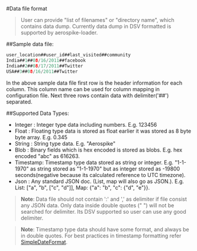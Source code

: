 #Data file format
> User can provide "list of filenames" or "directory name", which contains data dump. Currently data dump in DSV formatted is supported by aerospike-loader.

##Sample data file:
``` c
user_location##user_id##last_visited##community
India##1##08/16/2011##facebook
India##2##08/17/2011##Twitter
USA##3##08/16/2011##Twitter
```

In the above sample data file first row is the header information for each column. This column name can be used for column mapping in configuration file. Next three rows contain data with delimiter('##') separated.

##Supported Data Types:

- Integer : Integer type data including numbers. E.g. 123456
- Float   : Floating type data is stored as float earlier it was stored as 8 byte byte array. E.g. 0.345
- String  : String type data. E.g. "Aerospike"
- Blob    : Binary fields which is hex encoded is stored as blobs. E.g. hex encoded "abc" as 616263.
- Timestamp: Timestamp type data stored as string or integer. E.g. "1-1-1970" as string stored as "1-1-1970" but as integer stored as -19800 seconds(negative because its calculated reference to UTC timezone). 
- Json    : Any standard JSON doc. (List, map will also go as JSON.). E.g. List: ["a", "b", ["c", "d"]], Map: {"a": "b", "c": {"d", "e"}}. 
 
> **Note**: Data file should not contain ':' and ',' as delimiter if file consist any JSON data. Only data inside double quotes (" ") will not be searched for delimiter. Its DSV supported so user can use any good delimiter.
 
> **Note**: Timestamp type data should have some format, and always be in double quotes. For best practices in timestamp formatting refer [SimpleDateFormat](http://docs.oracle.com/javase/6/docs/api/java/text/SimpleDateFormat.html).
